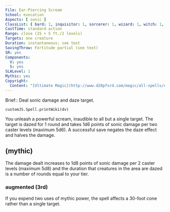 ```yaml
---
File: Ear-Piercing Scream
School: evocation
Aspects: [ sonic ]
ClassList: { bard: 1, inquisitor: 1, sorcerer: 1, wizard: 1, witch: 1, bloodrager: 1, psychic: 1, medium: 1 }
CastTime: standard action
Range: close (25 + 5 ft./2 levels)
Targets: one creature
Duration: instantaneous; see text
SavingThrow: Fortitude partial (see text)
SR: yes
Components:
  V: yes
  S: yes
SLALevel: 1
Mythic: yes
Copyright:
  Content: "[Ultimate Magic](http://www.d20pfsrd.com/magic/all-spells/e/ear-piercing-scream)"
---
```

Brief:: Deal sonic damage and daze target.

```dataviewjs
customJS.Spell.printWiki(dv)
```

You unleash a powerful scream, inaudible to all but a single target. The target is dazed for 1 round and takes 1d6 points of sonic damage per two caster levels (maximum 5d6). A successful save negates the daze effect and halves the damage.


## (mythic)

The damage dealt increases to 1d8 points of sonic damage per 2 caster levels (maximum 5d8) and the duration that creatures in the area are dazed is a number of rounds equal to your tier.


### augmented (3rd)

If you expend two uses of mythic power, the spell affects a 30-foot cone rather than a single target.
